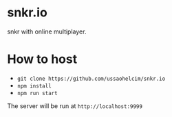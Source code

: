 # snkr.io
snkr with online multiplayer.

# How to host

- `git clone https://github.com/ussaohelcim/snkr.io`
- `npm install`
- `npm run start`

The server will be run at `http://localhost:9999`
